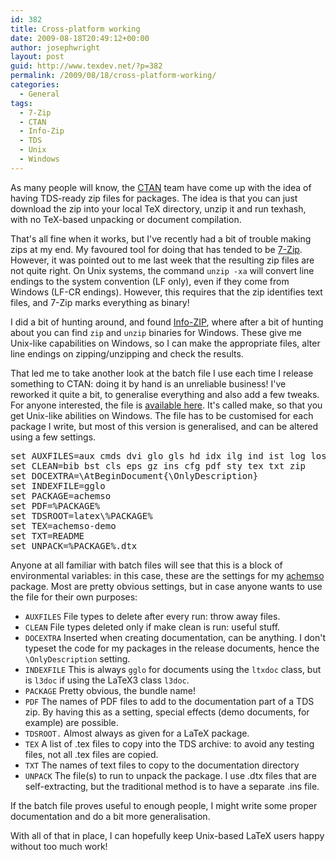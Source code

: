 ```yaml
---
id: 382
title: Cross-platform working
date: 2009-08-18T20:49:12+00:00
author: josephwright
layout: post
guid: http://www.texdev.net/?p=382
permalink: /2009/08/18/cross-platform-working/
categories:
  - General
tags:
  - 7-Zip
  - CTAN
  - Info-Zip
  - TDS
  - Unix
  - Windows
---
```

As many people will know, the <a title="The Comprehensive TeX Archive Network" href="http://www.ctan.org">CTAN</a> team have come up with the idea of having TDS-ready zip files for packages. The idea is that you can just download the zip into your local TeX directory, unzip it and run texhash, with no TeX-based unpacking or document compilation.

That's all fine when it works, but I've recently had a bit of trouble making zips at my end. My favoured tool for doing that has tended to be <a title="7-Zip" href="http://www.7-zip.org">7-Zip</a>. However, it was pointed out to me last week that the resulting zip files are not quite right. On Unix systems, the command <code>unzip -xa</code> will convert line endings to the system convention (LF only), even if they come from Windows (LF-CR endings). However, this requires that the zip identifies text files, and 7-Zip marks everything as binary!

I did a bit of hunting around, and found <a title="Info-ZIP Homepage" href="http://www.info-zip.org">Info-ZIP</a>, where after a bit of hunting about you can find <code>zip</code> and <code>unzip</code> binaries for Windows. These give me Unix-like capabilities on Windows, so I can make the appropriate files, alter line endings on zipping/unzipping and check the results.

That led me to take another look at the batch file I use  each time I release something to CTAN: doing it by hand is an unreliable business!  I've reworked it quite a bit, to generalise everything and also add a few tweaks. For anyone interested, the file is <a href="http://www.texdev.net/wp-content/uploads/2009/08/make.bat">available here</a>. It's called make, so that you get Unix-like abilities on Windows. The file has to be customised for each package I write, but most of this version is generalised, and can be altered using a few settings.
<pre>set AUXFILES=aux cmds dvi glo gls hd idx ilg ind ist log los out tmp toc
set CLEAN=bib bst cls eps gz ins cfg pdf sty tex txt zip
set DOCEXTRA=\AtBeginDocument{\OnlyDescription}
set INDEXFILE=gglo
set PACKAGE=achemso
set PDF=%PACKAGE%
set TDSROOT=latex\%PACKAGE%
set TEX=achemso-demo
set TXT=README
set UNPACK=%PACKAGE%.dtx</pre>
Anyone at all familiar with batch files will see that this is a block of environmental variables: in this case, these are the settings for my <a title=" 	Support for American Chemical Society journal submissions" href="http://tug.ctan.org/cgi-bin/ctanPackageInformation.py?id=achemso">achemso</a> package. Most are pretty obvious settings, but in case anyone wants to use the file for their own purposes:
<ul>
	<li><code>AUXFILES</code> File types to delete after every run: throw away files.</li>
	<li><code>CLEAN</code> File types deleted only if make clean is run: useful stuff.</li>
	<li><code>DOCEXTRA</code> Inserted when creating documentation, can be anything. I don't typeset the code for my packages in the release documents, hence the <code>\OnlyDescription</code> setting.</li>
	<li><code>INDEXFILE</code> This is always <code>gglo</code> for documents using the <code>ltxdoc</code> class, but is <code>l3doc</code> if using the LaTeX3 class <code>l3doc</code>.</li>
	<li><code>PACKAGE</code> Pretty obvious, the bundle name!</li>
	<li><code>PDF</code> The names of PDF files to add to the documentation part of a TDS zip. By having this as a setting, special effects (demo documents, for example) are possible.</li>
	<li><code>TDSROOT.</code> Almost always as given for a LaTeX package.</li>
	<li><code>TEX</code> A list of .tex files to copy into the TDS archive: to avoid any testing files, not all .tex files are copied.</li>
	<li><code>TXT</code> The names of text files to copy to the documentation directory</li>
	<li><code>UNPACK</code> The file(s) to run to unpack the package. I use .dtx files that are self-extracting, but the traditional method is to have a separate .ins file.</li>
</ul>
If the batch file proves useful to enough people, I might write some proper documentation and do a bit more generalisation.

With all of that in place, I can hopefully keep Unix-based LaTeX users happy without too much work!